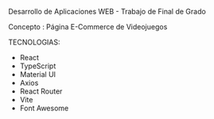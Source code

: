 Desarrollo de Aplicaciones WEB - Trabajo de Final de Grado

Concepto : Página E-Commerce de Videojuegos

TECNOLOGIAS:
  - React
  - TypeScript
  - Material UI
  - Axios
  - React Router
  - Vite
  - Font Awesome
